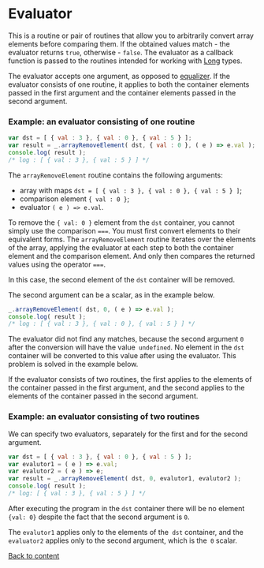# Evaluator

This is a routine or pair of routines that allow you to arbitrarily convert array elements before comparing them.
If the obtained values match - the evaluator returns <code>true</code>, otherwise - <code>false</code>.
The evaluator as a callback function is passed to the routines intended for working with [Long](./Long.md) types.

The evaluator accepts one argument, as opposed to [equalizer](./Equalizer.md).
If the evaluator consists of one routine, it applies to both the container elements passed in the first argument
and the container elements passed in the second argument.

### Example: an evaluator consisting of one routine

```js
var dst = [ { val : 3 }, { val : 0 }, { val : 5 } ];
var result = _.arrayRemoveElement( dst, { val : 0 }, ( e ) => e.val );
console.log( result );
/* log : [ { val : 3 }, { val : 5 } ] */
```

The `arrayRemoveElement` routine contains the following arguments:
- array with maps `dst = [ { val : 3 }, { val : 0 }, { val : 5 } ]`;
- comparison element `{ val : 0 }`;
- evaluator `( e ) => e.val`.

To remove the `{ val: 0 }` element from the `dst` container, you cannot simply use the comparison  `===`. You must first convert elements to their equivalent forms.
The `arrayRemoveElement` routine iterates over the elements of the array, applying the evaluator at each step to both the container element and the comparison element.
And only then compares the returned values using the operator `===`.

In this case, the second element of the `dst` container will be removed.

The second argument can be a scalar, as in the example below.

```js
_.arrayRemoveElement( dst, 0, ( e ) => e.val );
console.log( result );
/* log : [ { val : 3 }, { val : 0 }, { val : 5 } ] */
```

The evaluator did not find any matches, because the second argument `0` after the conversion will have the value` undefined`. No element in the `dst` container will be converted to this value after using the evaluator. This problem is solved in the example below.

If the evaluator consists of two routines, the first applies to the elements of the container passed in the first argument, and the second applies to the elements of the container passed in the second argument.

### Example: an evaluator consisting of two routines

We can specify two evaluators, separately for the first and for the second argument.

```js
var dst = [ { val : 3 }, { val : 0 }, { val : 5 } ];
var evalutor1 = ( e ) => e.val;
var evalutor2 = ( e ) => e;
var result = _.arrayRemoveElement( dst, 0, evalutor1, evalutor2 );
console.log( result );
/* log: [ { val : 3 }, { val : 5 } ] */
```

After executing the program in the `dst` container there will be no element `{val: 0}` despite the fact that the second argument is `0`.

The `evalutor1` applies only to the elements of the` dst` container, and the `evaluator2` applies only to the second argument, which is the` 0` scalar.

[Back to content](../README.md#Concepts)

